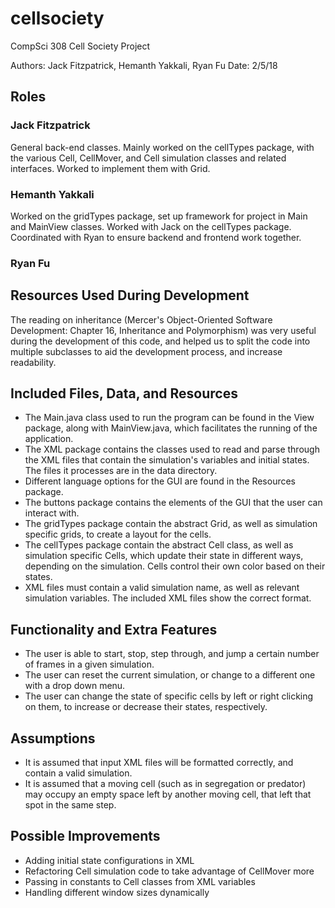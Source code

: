 # cellsociety

CompSci 308 Cell Society Project

Authors: Jack Fitzpatrick, Hemanth Yakkali, Ryan Fu
Date: 2/5/18

## Roles
### Jack Fitzpatrick
General back-end classes. Mainly worked on the cellTypes package, with the various Cell, CellMover, and Cell simulation classes and related interfaces. Worked to implement them with Grid. 

### Hemanth Yakkali
Worked on the gridTypes package, set up framework for project in Main and MainView classes. Worked with Jack on the cellTypes package. Coordinated with Ryan to ensure backend and frontend work together. 

### Ryan Fu


## Resources Used During Development
The reading on inheritance (Mercer's Object-Oriented Software Development: Chapter 16, Inheritance and Polymorphism) was very useful during the development of this code, and helped us to split the code into multiple subclasses to aid the development process, and increase readability.

## Included Files, Data, and Resources
 * The Main.java class used to run the program can be found in the View package, along with MainView.java, which facilitates the running of the application.
 * The XML package contains the classes used to read and parse through the XML files that contain the simulation's variables and initial states. The files it processes are in the data directory.
 * Different language options for the GUI are found in the Resources package.
 * The buttons package contains the elements of the GUI that the user can interact with.
 * The gridTypes package contain the abstract Grid, as well as simulation specific grids, to create a layout for the cells.
 * The cellTypes package contain the abstract Cell class, as well as simulation specific Cells, which update their state in different ways, depending on the simulation. Cells control their own color based on their states.
 * XML files must contain a valid simulation name, as well as relevant simulation variables. The included XML files show the correct format.
 
## Functionality and Extra Features
 * The user is able to start, stop, step through, and jump a certain number of frames in a given simulation. 
 * The user can reset the current simulation, or change to a different one with a drop down menu.
 * The user can change the state of specific cells by left or right clicking on them, to increase or decrease their states, respectively.

## Assumptions
 * It is assumed that input XML files will be formatted correctly, and contain a valid simulation.
 * It is assumed that a moving cell (such as in segregation or predator) may occupy an empty space left by another moving cell, that left that spot in the same step.

## Possible Improvements
 * Adding initial state configurations in XML
 * Refactoring Cell simulation code to take advantage of CellMover more
 * Passing in constants to Cell classes from XML variables
 * Handling different window sizes dynamically